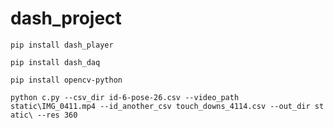 # dash_project
`pip install dash_player`

`pip install dash_daq`

`pip install opencv-python`

`python c.py --csv_dir id-6-pose-26.csv --video_path static\IMG_0411.mp4 --id_another_csv touch_downs_4114.csv --out_dir st
atic\ --res 360`
